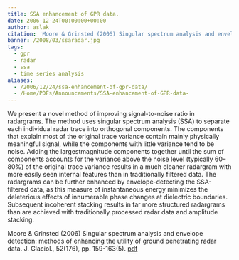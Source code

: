 ```yaml
---
title: SSA enhancement of GPR data.
date: 2006-12-24T00:00:00+00:00
author: aslak
citation: 'Moore & Grinsted (2006) Singular spectrum analysis and envelope detection: methods of enhancing the utility of ground penetrating radar data. J. Glaciol., 52(176), pp. 159-163(5).'
banner: /2008/03/ssaradar.jpg
tags:
  - gpr
  - radar
  - ssa
  - time series analysis
aliases:
  - /2006/12/24/ssa-enhancement-of-gpr-data/
  - /Home/PDFs/Announcements/SSA-enhancement-of-GPR-data-
---
```

We present a novel method of improving signal-to-noise ratio in radargrams. The method uses singular spectrum analysis (SSA) to separate each individual radar trace into orthogonal components. The components that explain most of the original trace variance contain mainly physically meaningful signal, while the components with little variance tend to be noise. <!--more--> Adding the largestmagnitude components together until the sum of components accounts for the variance above the noise level (typically 60–80%) of the original trace variance results in a much cleaner radargram with more easily seen internal features than in traditionally filtered data. The radargrams can be further enhanced by envelope-detecting the SSA-filtered data, as this measure of instantaneous energy minimizes the deleterious effects of innumerable phase changes at dielectric boundaries. Subsequent incoherent stacking results in far more structured radargrams than are achieved with traditionally processed radar data and amplitude stacking.

Moore & Grinsted (2006) Singular spectrum analysis and envelope detection: methods of enhancing the utility of ground penetrating radar data. J. Glaciol., 52(176), pp. 159-163(5). [pdf](/pdf/Moore-Jglac06-ssa_radar.pdf)
